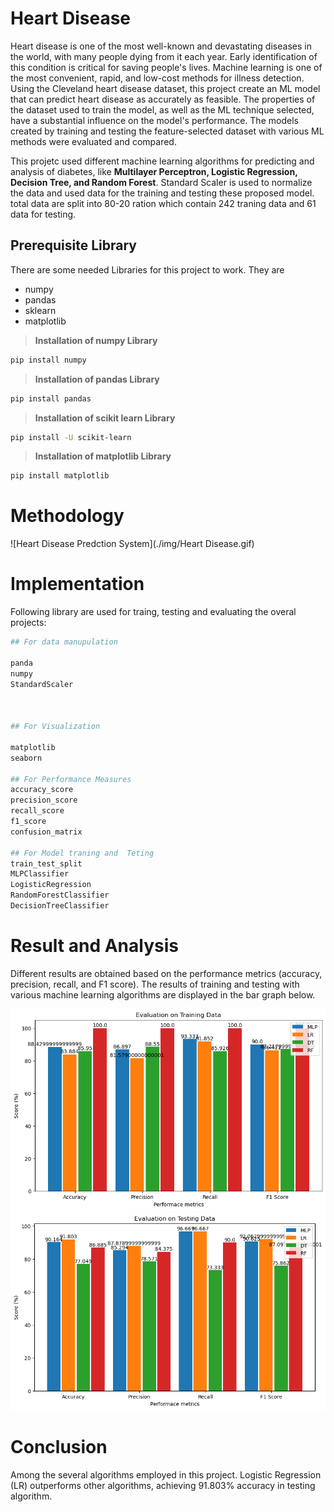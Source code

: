 # Heart Disease

Heart disease is one of the most well-known and devastating diseases in the world, with many people dying from it each year.  Early identification of this condition is critical for saving people's lives.  Machine learning is one of the most convenient, rapid, and low-cost methods for illness detection.  Using the Cleveland heart disease dataset, this project create an ML model that can predict heart disease as accurately as feasible.  The properties of the dataset used to train the model, as well as the ML technique selected, have a substantial influence on the model's performance. The models created by training and testing the feature-selected dataset with various ML methods were evaluated and compared.

This projetc used different machine learning algorithms for predicting and analysis of diabetes, like **Multilayer Perceptron, Logistic Regression, Decision Tree, and Random Forest**. Standard Scaler is used to normalize the data and used data for the training and testing these proposed model. total data are split into 80-20 ration which contain 242 traning data and 61 data for testing.


## Prerequisite Library

There are some needed Libraries for this project to work. They are 

- numpy
- pandas
- sklearn
- matplotlib

> **Installation of numpy Library**
```bash
pip install numpy
```
> **Installation of pandas Library**
```bash
pip install pandas

```
> **Installation of scikit learn Library**
```bash
pip install -U scikit-learn
```
> **Installation of matplotlib Library**
```bash
pip install matplotlib
```
# Methodology

![Heart Disease Predction System](./img/Heart Disease.gif)

# Implementation
Following library are used for traing, testing and evaluating the overal projects:

```bash
## For data manupulation

panda
numpy
StandardScaler 



## For Visualization

matplotlib
seaborn

## For Performance Measures
accuracy_score 
precision_score  
recall_score  
f1_score 
confusion_matrix 

## For Model traning and  Teting
train_test_split 
MLPClassifier
LogisticRegression
RandomForestClassifier
DecisionTreeClassifier

```

# Result and Analysis
Different results are obtained based on the performance metrics (accuracy, precision, recall, and F1 score).  The results of training and testing with various machine learning algorithms are displayed in the bar graph below.

![Evaluation on Traning Data](img/image.png)
![Evaluation on Traning Data](./img/image-1.png)

# Conclusion 
Among the several algorithms employed in this project.  Logistic Regression (LR) outperforms other algorithms, achieving 91.803% accuracy in  testing algorithm.

